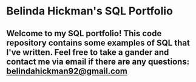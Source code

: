 # Belinda Hickman's SQL Portfolio

## Welcome to my SQL portfolio! This code repository contains some examples of SQL that I've written. Feel free to take a gander and contact me via email if there are any questions: belindahickman92@gmail.com
